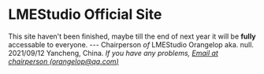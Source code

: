 # LMEStudio Official Site

This site haven't been finished, maybe till the end of next year it will be **fully** accessable to everyone.
--- Chairperson *of* LMEStudio
    Orangelop aka. null.
    2021/09/12
    Yancheng, China.
*If you have any problems, [Email at chairperson (orangelop@qq.com)](mailto://orangelop@qq.com)*




